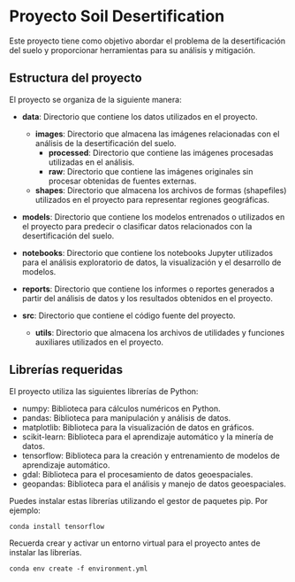 # Proyecto Soil Desertification

Este proyecto tiene como objetivo abordar el problema de la desertificación del suelo y proporcionar herramientas para su análisis y mitigación.

## Estructura del proyecto

El proyecto se organiza de la siguiente manera:

- **data**: Directorio que contiene los datos utilizados en el proyecto.
  - **images**: Directorio que almacena las imágenes relacionadas con el análisis de la desertificación del suelo.
    - **processed**: Directorio que contiene las imágenes procesadas utilizadas en el análisis.
    - **raw**: Directorio que contiene las imágenes originales sin procesar obtenidas de fuentes externas.
  - **shapes**: Directorio que almacena los archivos de formas (shapefiles) utilizados en el proyecto para representar regiones geográficas.

- **models**: Directorio que contiene los modelos entrenados o utilizados en el proyecto para predecir o clasificar datos relacionados con la desertificación del suelo.

- **notebooks**: Directorio que contiene los notebooks Jupyter utilizados para el análisis exploratorio de datos, la visualización y el desarrollo de modelos.

- **reports**: Directorio que contiene los informes o reportes generados a partir del análisis de datos y los resultados obtenidos en el proyecto.

- **src**: Directorio que contiene el código fuente del proyecto.
  - **utils**: Directorio que almacena los archivos de utilidades y funciones auxiliares utilizados en el proyecto.

## Librerías requeridas

El proyecto utiliza las siguientes librerías de Python:

- numpy: Biblioteca para cálculos numéricos en Python.
- pandas: Biblioteca para manipulación y análisis de datos.
- matplotlib: Biblioteca para la visualización de datos en gráficos.
- scikit-learn: Biblioteca para el aprendizaje automático y la minería de datos.
- tensorflow: Biblioteca para la creación y entrenamiento de modelos de aprendizaje automático.
- gdal: Biblioteca para el procesamiento de datos geoespaciales.
- geopandas: Biblioteca para el análisis y manejo de datos geoespaciales.

Puedes instalar estas librerías utilizando el gestor de paquetes pip. Por ejemplo:

```
conda install tensorflow
```

Recuerda crear y activar un entorno virtual para el proyecto antes de instalar las librerías.

```
conda env create -f environment.yml
```


